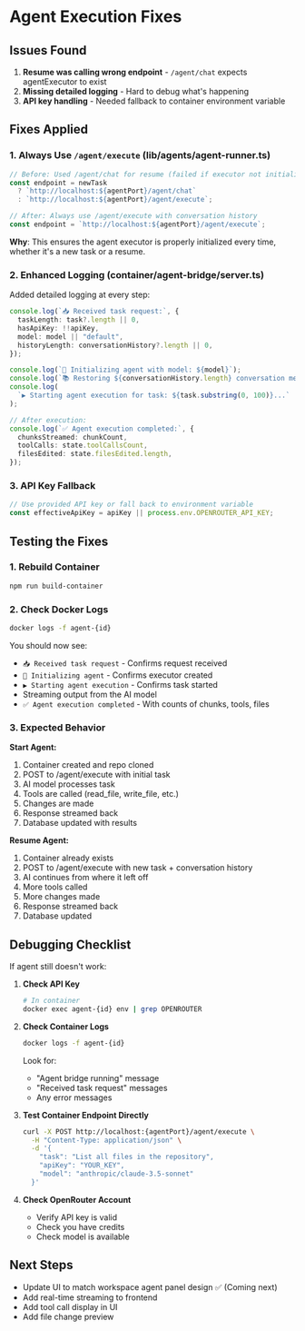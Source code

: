 # Agent Execution Fixes

## Issues Found

1. **Resume was calling wrong endpoint** - `/agent/chat` expects agentExecutor to exist
2. **Missing detailed logging** - Hard to debug what's happening
3. **API key handling** - Needed fallback to container environment variable

## Fixes Applied

### 1. Always Use `/agent/execute` (lib/agents/agent-runner.ts)

```typescript
// Before: Used /agent/chat for resume (failed if executor not initialized)
const endpoint = newTask
  ? `http://localhost:${agentPort}/agent/chat`
  : `http://localhost:${agentPort}/agent/execute`;

// After: Always use /agent/execute with conversation history
const endpoint = `http://localhost:${agentPort}/agent/execute`;
```

**Why**: This ensures the agent executor is properly initialized every time, whether it's a new task or a resume.

### 2. Enhanced Logging (container/agent-bridge/server.ts)

Added detailed logging at every step:

```typescript
console.log(`📥 Received task request:`, {
  taskLength: task?.length || 0,
  hasApiKey: !!apiKey,
  model: model || "default",
  historyLength: conversationHistory?.length || 0,
});

console.log(`🤖 Initializing agent with model: ${model}`);
console.log(`📚 Restoring ${conversationHistory.length} conversation messages`);
console.log(
  `▶️ Starting agent execution for task: ${task.substring(0, 100)}...`
);

// After execution:
console.log(`✅ Agent execution completed:`, {
  chunksStreamed: chunkCount,
  toolCalls: state.toolCallsCount,
  filesEdited: state.filesEdited.length,
});
```

### 3. API Key Fallback

```typescript
// Use provided API key or fall back to environment variable
const effectiveApiKey = apiKey || process.env.OPENROUTER_API_KEY;
```

## Testing the Fixes

### 1. Rebuild Container

```bash
npm run build-container
```

### 2. Check Docker Logs

```bash
docker logs -f agent-{id}
```

You should now see:

- `📥 Received task request` - Confirms request received
- `🤖 Initializing agent` - Confirms executor created
- `▶️ Starting agent execution` - Confirms task started
- Streaming output from the AI model
- `✅ Agent execution completed` - With counts of chunks, tools, files

### 3. Expected Behavior

**Start Agent:**

1. Container created and repo cloned
2. POST to /agent/execute with initial task
3. AI model processes task
4. Tools are called (read_file, write_file, etc.)
5. Changes are made
6. Response streamed back
7. Database updated with results

**Resume Agent:**

1. Container already exists
2. POST to /agent/execute with new task + conversation history
3. AI continues from where it left off
4. More tools called
5. More changes made
6. Response streamed back
7. Database updated

## Debugging Checklist

If agent still doesn't work:

1. **Check API Key**

   ```bash
   # In container
   docker exec agent-{id} env | grep OPENROUTER
   ```

2. **Check Container Logs**

   ```bash
   docker logs -f agent-{id}
   ```

   Look for:

   - "Agent bridge running" message
   - "Received task request" messages
   - Any error messages

3. **Test Container Endpoint Directly**

   ```bash
   curl -X POST http://localhost:{agentPort}/agent/execute \
     -H "Content-Type: application/json" \
     -d '{
       "task": "List all files in the repository",
       "apiKey": "YOUR_KEY",
       "model": "anthropic/claude-3.5-sonnet"
     }'
   ```

4. **Check OpenRouter Account**
   - Verify API key is valid
   - Check you have credits
   - Check model is available

## Next Steps

- Update UI to match workspace agent panel design ✅ (Coming next)
- Add real-time streaming to frontend
- Add tool call display in UI
- Add file change preview
